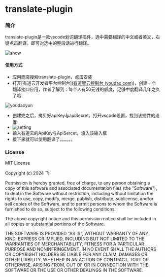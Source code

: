 # translate-plugin

### 简介

translate-plugin是一款vscode划词翻译插件，选中需要翻译的中文或者英文，右键点击翻译，即可对选中的整段话进行翻译。

![show](https://hexo-images-fei.oss-cn-hangzhou.aliyuncs.com/images/1711457565-show.gif)

#### 使用方式

* 应用商店搜索translate-plugin，点击安装
* 打开[有道云开发者平台控制台]([有道智云控制台 (youdao.com)](https://ai.youdao.com/console/#/app-overview))，创建一个翻译接口应用，作者了解到：每个人有50元钱的额度，足够中度翻译几年之久了哈

![youdaoyun](https://hexo-images-fei.oss-cn-hangzhou.aliyuncs.com/images/1711458427-youdaoyun.png)

* 创建完之后，拷贝好apiKey与apiSecret，打开vscode设置，找到该插件的设置
* ![setting](https://hexo-images-fei.oss-cn-hangzhou.aliyuncs.com/images/1711458906-setting.png)
* 输入有道云的ApiKey与ApiSercet，填入该输入框
* 接下来就可以使用翻译了。。。。。。

### License

MIT License

Copyright (c) 2024 飞

Permission is hereby granted, free of charge, to any person obtaining a copy
of this software and associated documentation files (the "Software"), to deal
in the Software without restriction, including without limitation the rights
to use, copy, modify, merge, publish, distribute, sublicense, and/or sell
copies of the Software, and to permit persons to whom the Software is
furnished to do so, subject to the following conditions:

The above copyright notice and this permission notice shall be included in all
copies or substantial portions of the Software.

THE SOFTWARE IS PROVIDED "AS IS", WITHOUT WARRANTY OF ANY KIND, EXPRESS OR
IMPLIED, INCLUDING BUT NOT LIMITED TO THE WARRANTIES OF MERCHANTABILITY,
FITNESS FOR A PARTICULAR PURPOSE AND NONINFRINGEMENT. IN NO EVENT SHALL THE
AUTHORS OR COPYRIGHT HOLDERS BE LIABLE FOR ANY CLAIM, DAMAGES OR OTHER
LIABILITY, WHETHER IN AN ACTION OF CONTRACT, TORT OR OTHERWISE, ARISING FROM,
OUT OF OR IN CONNECTION WITH THE SOFTWARE OR THE USE OR OTHER DEALINGS IN THE
SOFTWARE.
